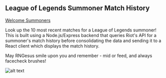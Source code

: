 ## League of Legends Summoner Match History

[Welcome Summoners](https://agile-garden-71195.herokuapp.com/)

Look up the 10 most recent matches for a League of Legends summoner!
This is built using a Node.js/Express backend that queries Riot's API
for a summoner's match history before consolidating the data and sending
it to a React client which displays the match history.

May RNGesus smile upon you and remember - mid or feed, and always facecheck brushes!

![alt text](https://thumbs.gfycat.com/FirsthandDimDolphin-size_restricted.gif "DEMACIA!")